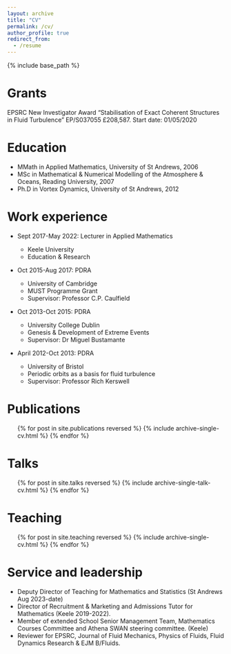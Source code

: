 ```yaml
---
layout: archive
title: "CV"
permalink: /cv/
author_profile: true
redirect_from:
  - /resume
---
```


{% include base_path %}

Grants
======
EPSRC New Investigator Award “Stabilisation of Exact Coherent Structures in Fluid Turbulence” EP/S037055 £208,587. Start date: 01/05/2020

Education
======
* MMath in Applied Mathematics, University of St Andrews, 2006
* MSc in Mathematical & Numerical Modelling of the Atmosphere & Oceans, Reading University, 2007
* Ph.D in Vortex Dynamics, University of St Andrews, 2012

Work experience
======
* Sept 2017-May 2022: Lecturer in Applied Mathematics
  * Keele University
  * Education & Research

* Oct 2015-Aug 2017: PDRA
  * University of Cambridge
  * MUST Programme Grant
  * Supervisor: Professor C.P. Caulfield

* Oct 2013-Oct 2015: PDRA
  * University College Dublin
  * Genesis & Development of Extreme Events
  * Supervisor: Dr Miguel Bustamante

* April 2012-Oct 2013: PDRA
  * University of Bristol
  * Periodic orbits as a basis for fluid turbulence
  * Supervisor: Professor Rich Kerswell
  
Publications
======
  <ul>{% for post in site.publications reversed %}
    {% include archive-single-cv.html %}
  {% endfor %}</ul>
  
Talks
======
  <ul>{% for post in site.talks reversed %}
    {% include archive-single-talk-cv.html  %}
  {% endfor %}</ul>
  
Teaching
======
  <ul>{% for post in site.teaching reversed %}
    {% include archive-single-cv.html %}
  {% endfor %}</ul>
  
Service and leadership
======

* Deputy Director of Teaching for Mathematics and Statistics (St Andrews Aug 2023-date)
* Director of Recruitment & Marketing and Admissions Tutor for Mathematics (Keele 2019-2022).
* Member of extended School Senior Management Team, Mathematics Courses Committee and Athena SWAN steering committee. (Keele)
* Reviewer for EPSRC, Journal of Fluid Mechanics, Physics of Fluids, Fluid Dynamics Research & EJM B/Fluids.

